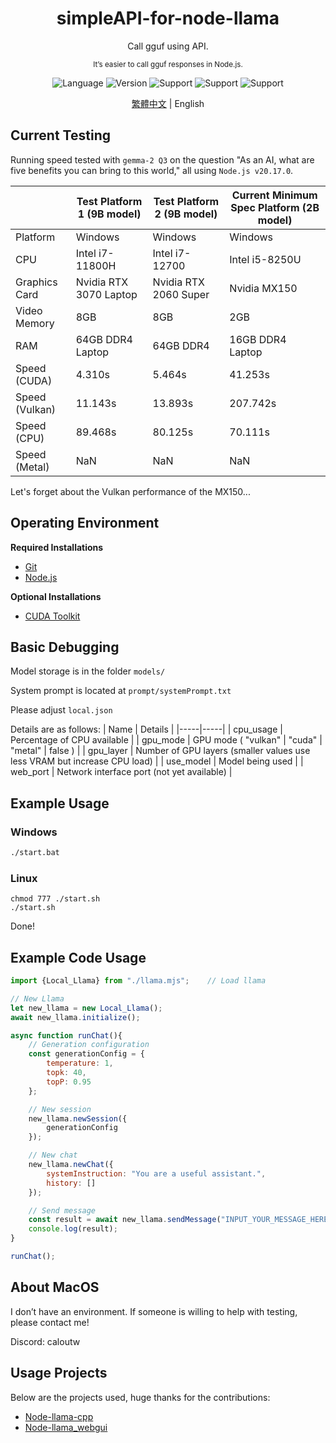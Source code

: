 <div align="center"> 
    <h1>simpleAPI-for-node-llama</h1>
    <p>Call gguf using API.</p>
    <sub>It’s easier to call gguf responses in Node.js.</sub>
    <p></p>
</div>  

<div align="center">

![Language](https://badgen.net/badge/Language/Javascript/orange)
![Version](https://badgen.net/badge/Node%20Version/v20.17.0/green)
![Support](https://badgen.net/badge/icon/Windows?icon=windows&label=Support)
![Support](https://badgen.net/badge/icon/Linux?icon=terminal&label=Support)
![Support](https://badgen.net/badge/icon/MacOS?icon=apple&label=Support)

</div>

<div align="center">

[繁體中文](readme.md) | English

</div>

## Current Testing
Running speed tested with `gemma-2 Q3` on the question "As an AI, what are five benefits you can bring to this world," all using `Node.js v20.17.0`.

| | Test Platform 1 (9B model) | Test Platform 2 (9B model) | Current Minimum Spec Platform (2B model) | 
|-----|-----|-----|-----|
| Platform | Windows | Windows | Windows |
| CPU | Intel i7-11800H | Intel i7-12700 | Intel i5-8250U |
| Graphics Card | Nvidia RTX 3070 Laptop | Nvidia RTX 2060 Super | Nvidia MX150 |
| Video Memory | 8GB | 8GB | 2GB |
| RAM | 64GB DDR4 Laptop | 64GB DDR4 | 16GB DDR4 Laptop |
| Speed (CUDA) | 4.310s | 5.464s | 41.253s |
| Speed (Vulkan) | 11.143s | 13.893s | 207.742s |
| Speed (CPU) | 89.468s | 80.125s | 70.111s |
| Speed (Metal) | NaN | NaN | NaN |

Let's forget about the Vulkan performance of the MX150...

## Operating Environment
**Required Installations**
- [Git](https://git-scm.com/)
- [Node.js](https://nodejs.org/en)

**Optional Installations**
- [CUDA Toolkit](https://developer.nvidia.com/cuda-toolkit)

## Basic Debugging
Model storage is in the folder `models/`

System prompt is located at `prompt/systemPrompt.txt`

Please adjust `local.json`

Details are as follows:
| Name | Details |
|-----|-----|
| cpu_usage | Percentage of CPU available |
| gpu_mode | GPU mode ( "vulkan" \| "cuda" \| "metal" \| false ) |
| gpu_layer | Number of GPU layers (smaller values use less VRAM but increase CPU load) |
| use_model | Model being used |
| web_port | Network interface port (not yet available) |

## Example Usage
### Windows
```bat
./start.bat
```

### Linux
```shell
chmod 777 ./start.sh
./start.sh
```

Done!

## Example Code Usage
```js
import {Local_Llama} from "./llama.mjs";    // Load llama

// New Llama
let new_llama = new Local_Llama();
await new_llama.initialize();

async function runChat(){
    // Generation configuration
    const generationConfig = {
        temperature: 1,
        topk: 40,
        topP: 0.95
    };

    // New session
    new_llama.newSession({
        generationConfig
    });

    // New chat
    new_llama.newChat({
        systemInstruction: "You are a useful assistant.",
        history: []
    });

    // Send message
    const result = await new_llama.sendMessage("INPUT_YOUR_MESSAGE_HERE");
    console.log(result);
}

runChat();
```

## About MacOS
I don’t have an environment. If someone is willing to help with testing, please contact me!

Discord: caloutw

## Usage Projects
Below are the projects used, huge thanks for the contributions:
- [Node-llama-cpp](https://github.com/withcatai/node-llama-cpp)
- [Node-llama_webgui](https://github.com/YQ-Haroiii/node-llama_webgui)
